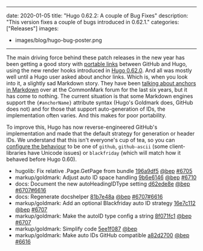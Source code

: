 
---
date: 2020-01-05
title: "Hugo 0.62.2: A couple of Bug Fixes"
description: "This version fixes a couple of bugs introduced in 0.62.1."
categories: ["Releases"]
images:
- images/blog/hugo-bug-poster.png

---

The main driving force behind these patch releases in the new year has been getting a good story with [portable links](https://github.com/bep/portable-hugo-links/) between GitHub and Hugo, using the new render hooks introduced in [Hugo 0.62.0](https://gohugo.io/news/0.62.0-relnotes/). And all was mostly well until a Hugo user asked about anchor links. Which is, when you look into it, a slightly sad Markdown story. They have been [talking about anchors in Markdown](https://talk.commonmark.org/t/anchors-in-markdown/247) over at the CommonMark forum for the last six years, but it has come to nothing. The current situation is that some Markdown engines support the `{#anchorName}` attribute syntax (Hugo's Goldmark does, GitHub does not) and for those that support auto-generation of IDs, the implementation often varies. And this makes for poor portability.

To improve this, Hugo has now reverse-engineered GitHub's implementation and made that the default strategy for generation or header IDs. We understand that this isn't everyone's cup of tea, so you can [configure the behaviour](https://gohugo.io/getting-started/configuration-markup#goldmark) to be one of `github`, `github-ascii` (some client-libraries have Unicode issues) or `blackfriday` (which will match how it behaved before Hugo 0.60).

* hugolib: Fix relative .Page.GetPage from bundle [196a9df5](https://github.com/gohugoio/hugo/commit/196a9df585c4744e3280f37c1c24e469fce14b8c) [@bep](https://github.com/bep) [#6705](https://github.com/gohugoio/hugo/issues/6705)
* markup/goldmark: Adjust auto ID space handling [9b6e6146](https://github.com/gohugoio/hugo/commit/9b6e61464b09ffe3423fb8d7c72bddb7a9ed5b98) [@bep](https://github.com/bep) [#6710](https://github.com/gohugoio/hugo/issues/6710)
* docs: Document the new autoHeadingIDType setting [d62ede8e](https://github.com/gohugoio/hugo/commit/d62ede8e9e5883e7ebb023e49b82f07b45edc1c7) [@bep](https://github.com/bep) [#6707](https://github.com/gohugoio/hugo/issues/6707)[#6616](https://github.com/gohugoio/hugo/issues/6616)
* docs: Regenerate docshelper [81b7e48a](https://github.com/gohugoio/hugo/commit/81b7e48a55092203aeee8785799e6fed3928760e) [@bep](https://github.com/bep) [#6707](https://github.com/gohugoio/hugo/issues/6707)[#6616](https://github.com/gohugoio/hugo/issues/6616)
* markup/goldmark: Add an optional Blackfriday auto ID strategy [16e7c112](https://github.com/gohugoio/hugo/commit/16e7c1120346bd853cf6510ffac8e94824bf2c7f) [@bep](https://github.com/bep) [#6707](https://github.com/gohugoio/hugo/issues/6707)
* markup/goldmark: Make the autoID type config a string [8f071fc1](https://github.com/gohugoio/hugo/commit/8f071fc159ce9a0fc0ea14a73bde8f299bedd109) [@bep](https://github.com/bep) [#6707](https://github.com/gohugoio/hugo/issues/6707)
* markup/goldmark: Simplify code [5ee1f087](https://github.com/gohugoio/hugo/commit/5ee1f0876f3ec8b79d6305298185dc821ead2d28) [@bep](https://github.com/bep) 
* markup/goldmark: Make auto IDs GitHub compatible [a82d2700](https://github.com/gohugoio/hugo/commit/a82d2700fcc772aada15d65b8f76913ca23f7404) [@bep](https://github.com/bep) [#6616](https://github.com/gohugoio/hugo/issues/6616)



